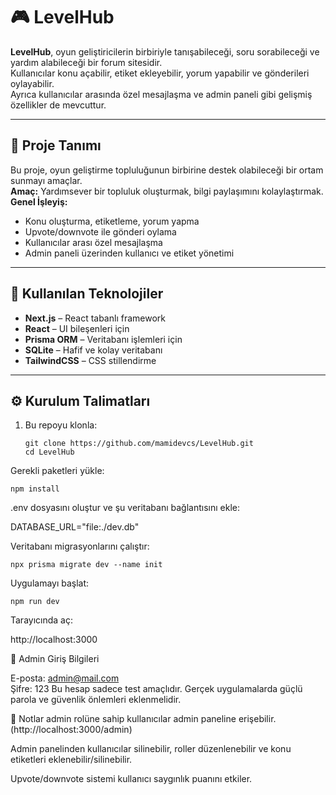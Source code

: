 # 🎮 LevelHub

**LevelHub**, oyun geliştiricilerin birbiriyle tanışabileceği, soru sorabileceği ve yardım alabileceği bir forum sitesidir.  
Kullanıcılar konu açabilir, etiket ekleyebilir, yorum yapabilir ve gönderileri oylayabilir.  
Ayrıca kullanıcılar arasında özel mesajlaşma ve admin paneli gibi gelişmiş özellikler de mevcuttur.

---

## 🚀 Proje Tanımı

Bu proje, oyun geliştirme topluluğunun birbirine destek olabileceği bir ortam sunmayı amaçlar.  
**Amaç:** Yardımsever bir topluluk oluşturmak, bilgi paylaşımını kolaylaştırmak.  
**Genel İşleyiş:**
- Konu oluşturma, etiketleme, yorum yapma
- Upvote/downvote ile gönderi oylama
- Kullanıcılar arası özel mesajlaşma
- Admin paneli üzerinden kullanıcı ve etiket yönetimi

---

## 🧰 Kullanılan Teknolojiler

- **Next.js** – React tabanlı framework
- **React** – UI bileşenleri için
- **Prisma ORM** – Veritabanı işlemleri için
- **SQLite** – Hafif ve kolay veritabanı
- **TailwindCSS** – CSS stillendirme
  
---

## ⚙️ Kurulum Talimatları

1. Bu repoyu klonla:
   ```
   git clone https://github.com/mamidevcs/LevelHub.git
   cd LevelHub
Gerekli paketleri yükle:

 ```
npm install
 ```
.env dosyasını oluştur ve şu veritabanı bağlantısını ekle:


DATABASE_URL="file:./dev.db"

Veritabanı migrasyonlarını çalıştır:

 ```
npx prisma migrate dev --name init
 ```
Uygulamayı başlat:

 ```
npm run dev
 ```
Tarayıcında aç:

http://localhost:3000

🔐 Admin Giriş Bilgileri

E-posta: admin@mail.com  
Şifre: 123
Bu hesap sadece test amaçlıdır. Gerçek uygulamalarda güçlü parola ve güvenlik önlemleri eklenmelidir.

📎 Notlar
admin rolüne sahip kullanıcılar admin paneline erişebilir.(http://localhost:3000/admin)

Admin panelinden kullanıcılar silinebilir, roller düzenlenebilir ve konu etiketleri eklenebilir/silinebilir.

Upvote/downvote sistemi kullanıcı saygınlık puanını etkiler.
